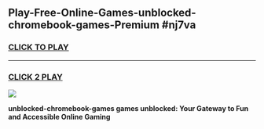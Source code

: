 
## Play-Free-Online-Games-unblocked-chromebook-games-Premium #nj7va
<h3>
<a href="https://premium.freeplayer.one?title=unblocked-chromebook-games&ref=8M">CLICK TO PLAY</a></h3>
<hr>

<h3>
<a href="https://premium.freeplayer.one?title=unblocked-chromebook-games&ref=8M">CLICK 2 PLAY</a>
  
</h3>

<a href="https://premium.freeplayer.one?title=unblocked-chromebook-games&ref=8M"><img src="https://clearcache.store/games.png"></a>


**unblocked-chromebook-games games unblocked: Your Gateway to Fun and Accessible Online Gaming**
